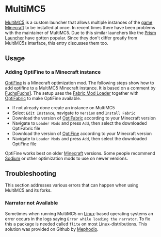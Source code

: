 # MultiMC5

[MultiMC5](https://multimc.org) is a custom launcher that allows multiple instances of the
[game](/wiki/game.md) [Minecraft](./minecraft.md) to be installed at once.
In recent times there have been problems with the maintainer of MultiMC5. 
Due to this similar launchers like the [Prism Launcher](https://prismlauncher.org/) have gotten
popular.
Since they don't differ greatly from MultiMC5s interface, this entry discusses them too.

## Usage

### Adding OptiFine to a Minecraft instance

[OptiFine](https://www.optifine.net/home) is a Minecraft optimization mod.
The following steps show how to add optifine to a MultiMC5 Minecraft instance.
It is based on a comment by
[FuchsFuchs1](https://gist.github.com/jspanos71/32dc422eb4435a8f8dd5604e7a77c327).
The setup uses the [Fabric Mod Loader](https://fabricmc.net/) together with
[OptiFabric](https://www.curseforge.com/minecraft/mc-mods/optifabric) to make
OptiFine available.

- If not already done create an instance on MultiMC5
- Select `Edit Instance`, navigate to `Version` and `Install Fabric`
- Download the version of
  [OptiFabric](https://www.curseforge.com/minecraft/mc-mods/optifabric/files)
  according to your Minecraft version
- Navigate to `Loader Mods` and press `Add`, then select the downloaded
  OptiFabric file
- Download the version of [OptiFine](https://optifine.net/downloads) according
  to your Minecraft version
- Navigate to `Loader Mods` and press `Add`, then select the downloaded
  OptiFine file

OptiFine works best on older [Minecraft](/wiki/games/minecraft.md) versions.
Some people recommend [Sodium](https://modrinth.com/mod/sodium/versions) or other optimization mods
to use on newer versions.

## Troubleshooting

This section addresses various errors that can happen when using MultiMC5 and its forks.

### Narrator not Available

Sometimes when running MultiMC5 on [Linux](/wiki/linux.md)-based operating systems an error occurs
in the logs saying `Error while loading the narrator`.
To fix this a package is needed called `flite` on most Linux-distributions.
This solution was provided on Github by
[Mephodio](https://github.com/PrismLauncher/PrismLauncher/issues/2683).
